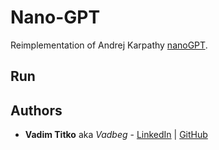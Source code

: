 # Nano-GPT
Reimplementation of Andrej Karpathy [nanoGPT](https://github.com/karpathy/nanoGPT).

## Run

## Authors

* **Vadim Titko** aka *Vadbeg* -
[LinkedIn](https://www.linkedin.com/in/vadtitko/) |
[GitHub](https://github.com/Vadbeg)
